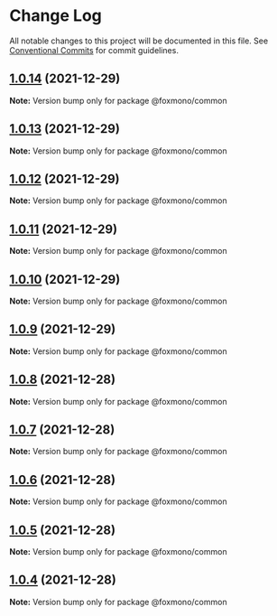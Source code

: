# Change Log

All notable changes to this project will be documented in this file.
See [Conventional Commits](https://conventionalcommits.org) for commit guidelines.

## [1.0.14](https://github.com/alireza-bonab/ts-lerna-yarn-workspaces/compare/@foxmono/common@1.0.13...@foxmono/common@1.0.14) (2021-12-29)

**Note:** Version bump only for package @foxmono/common





## [1.0.13](https://github.com/alireza-bonab/ts-lerna-yarn-workspaces/compare/@foxmono/common@1.0.12...@foxmono/common@1.0.13) (2021-12-29)

**Note:** Version bump only for package @foxmono/common





## [1.0.12](https://github.com/alireza-bonab/ts-lerna-yarn-workspaces/compare/@foxmono/common@1.0.11...@foxmono/common@1.0.12) (2021-12-29)

**Note:** Version bump only for package @foxmono/common





## [1.0.11](https://github.com/alireza-bonab/ts-lerna-yarn-workspaces/compare/@foxmono/common@1.0.10...@foxmono/common@1.0.11) (2021-12-29)

**Note:** Version bump only for package @foxmono/common





## [1.0.10](https://github.com/alireza-bonab/ts-lerna-yarn-workspaces/compare/@foxmono/common@1.0.9...@foxmono/common@1.0.10) (2021-12-29)

**Note:** Version bump only for package @foxmono/common





## [1.0.9](https://github.com/alireza-bonab/ts-lerna-yarn-workspaces/compare/@foxmono/common@1.0.8...@foxmono/common@1.0.9) (2021-12-29)

**Note:** Version bump only for package @foxmono/common





## [1.0.8](https://github.com/alireza-bonab/ts-lerna-yarn-workspaces/compare/@foxmono/common@1.0.7...@foxmono/common@1.0.8) (2021-12-28)

**Note:** Version bump only for package @foxmono/common





## [1.0.7](https://github.com/alireza-bonab/ts-lerna-yarn-workspaces/compare/@foxmono/common@1.0.6...@foxmono/common@1.0.7) (2021-12-28)

**Note:** Version bump only for package @foxmono/common





## [1.0.6](https://github.com/alireza-bonab/ts-lerna-yarn-workspaces/compare/@foxmono/common@1.0.5...@foxmono/common@1.0.6) (2021-12-28)

**Note:** Version bump only for package @foxmono/common





## [1.0.5](https://github.com/alireza-bonab/ts-lerna-yarn-workspaces/compare/@foxmono/common@1.0.4...@foxmono/common@1.0.5) (2021-12-28)

**Note:** Version bump only for package @foxmono/common





## [1.0.4](https://github.com/alireza-bonab/ts-lerna-yarn-workspaces/compare/@foxmono/common@1.0.3...@foxmono/common@1.0.4) (2021-12-28)

**Note:** Version bump only for package @foxmono/common
